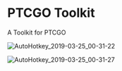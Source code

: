 # PTCGO Toolkit
A Toolkit for PTCGO

![AutoHotkey_2019-03-25_00-31-22](https://user-images.githubusercontent.com/48207556/54902094-9f3a4300-4e95-11e9-88b2-856df5def411.png)

![AutoHotkey_2019-03-25_00-31-27](https://user-images.githubusercontent.com/48207556/54902098-a19c9d00-4e95-11e9-9b5b-02f3f2702a88.png)
